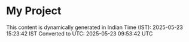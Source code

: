 # My Project

This content is dynamically generated in Indian Time (IST): 2025-05-23 15:23:42 IST
Converted to UTC: 2025-05-23 09:53:42 UTC
